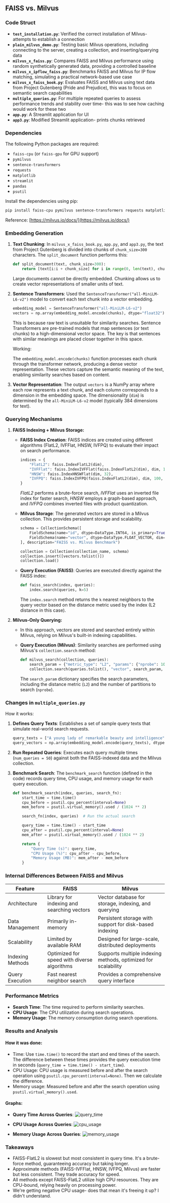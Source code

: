 ## FAISS vs. Milvus

### Code Struct
*   **`test_installation.py`**: Verified the correct installation of Milvus- attempts to establish a connection
*   **`plain_milvus_demo.py`**: Testing basic Milvus operations, including connecting to the server, creating a collection, and inserting/querying data
*   **`milvus_x_faiss.py`**: Compares FAISS and Milvus performance using random synthetically generated data, providing a controlled baseline
*   **`milvus_x_ipflow_faiss.py`**: Benchmarks FAISS and Milvus for IP flow matching, simulating a practical network-based use case
*   **`milvus_x_faiss_book.py`**: Evaluates FAISS and Milvus using text data from Project Gutenberg (Pride and Prejudice), this was to focus on semantic search capabilities
*   **`multiple_queries.py`**: For multiple repeated queries to assess performance trends and stability over time- this was to see how caching would work for these two
*   **`app.py`**: A Streamlit application for UI
*   **`app3.py`**: Modified Streamlit application- prints chunks retrieved

### Dependencies

The following Python packages are required:

*   `faiss-cpu` (or `faiss-gpu` for GPU support)
*   `pymilvus`
*   `sentence-transformers`
*   `requests`
*   `matplotlib`
*   `streamlit`
*   `pandas`
*   `psutil`

Install the dependencies using pip:

```bash
pip install faiss-cpu pymilvus sentence-transformers requests matplotlib streamlit pandas psutil
```

Reference: [https://milvus.io/docs/](https://milvus.io/docs/)

### Embedding Generation

1.  **Text Chunking**: In `milvus_x_faiss_book.py`, `app.py`, and `app3.py`, the text from Project Gutenberg is divided into chunks of `chunk_size=300` characters. The `split_document` function performs this:

    ```python
    def split_document(text, chunk_size=300):
        return [text[i:i + chunk_size] for i in range(0, len(text), chunk_size)]
    ```

    Large documents cannot be directly embedded. Chunking allows us to create vector representations of smaller units of text.

2.  **Sentence Transformers**: Used the `SentenceTransformer("all-MiniLM-L6-v2")` model to convert each text chunk into a vector embedding.

    ```python
    embedding_model = SentenceTransformer("all-MiniLM-L6-v2")
    vectors = np.array(embedding_model.encode(chunks), dtype="float32")
    ```

    This is because raw text is unsuitable for similarity searches.
    Sentence Transformers are pre-trained models that map sentences (or text chunks) to a high-dimensional vector space.
    The key is that sentences with similar meanings are placed closer together in this space. 

    Working:

    The `embedding_model.encode(chunks)` function processes each chunk through the transformer network, producing a dense vector representation. These vectors capture the semantic meaning of the text, enabling similarity searches based on content.

4.  **Vector Representation**: The output `vectors` is a NumPy array where each row represents a text chunk, and each column corresponds to a dimension in the embedding space. The dimensionality (`dim`) is determined by the `all-MiniLM-L6-v2` model (typically 384 dimensions for text).

### Querying Mechanisms
1.  **FAISS Indexing + Milvus Storage:**
    *   **FAISS Index Creation**:  FAISS indices are created using different algorithms (FlatL2, IVFFlat, HNSW, IVFPQ) to evaluate their impact on search performance.

        ```python
        indices = {
            "FlatL2": faiss.IndexFlatL2(dim),
            "IVFFlat": faiss.IndexIVFFlat(faiss.IndexFlatL2(dim), dim, 100),
            "HNSW": faiss.IndexHNSWFlat(dim, 32),
            "IVFPQ": faiss.IndexIVFPQ(faiss.IndexFlatL2(dim), dim, 100, 8, 8)
        }
        ```

        *FlatL2* performs a brute-force search, *IVFFlat* uses an inverted file index for faster search, *HNSW* employs a graph-based approach, and *IVFPQ* combines inverted files with product quantization.

    *   **Milvus Storage**: The generated vectors are stored in a Milvus collection. This provides persistent storage and scalability.

        ```python
        schema = CollectionSchema([
            FieldSchema(name="id", dtype=DataType.INT64, is_primary=True, auto_id=True),
            FieldSchema(name="vector", dtype=DataType.FLOAT_VECTOR, dim=dim)
        ], description="FAISS vs. Milvus Benchmark")

        collection = Collection(collection_name, schema)
        collection.insert([vectors.tolist()])
        collection.load()
        ```

    *   **Query Execution (FAISS)**: Queries are executed directly against the FAISS index:

        ```python
        def faiss_search(index, queries):
            index.search(queries, k=5)
        ```

        The `index.search` method returns the `k` nearest neighbors to the query vector based on the distance metric used by the index (L2 distance in this case).

2.  **Milvus-Only Querying:**
    *   In this approach, vectors are stored and searched entirely within Milvus, relying on Milvus's built-in indexing capabilities.
    *   **Query Execution (Milvus)**: Similarity searches are performed using Milvus's `collection.search` method:

        ```python
        def milvus_search(collection, queries):
            search_param = {"metric_type": "L2", "params": {"nprobe": 10}}
            collection.search(queries.tolist(), "vector", search_param, limit=5)
        ```

        The `search_param` dictionary specifies the search parameters, including the distance metric (`L2`) and the number of partitions to search (`nprobe`).

### Changes in `multiple_queries.py`
How it works:

1.  **Defines Query Texts**: Establishes a set of sample query texts that simulate real-world search requests.

    ```python
    query_texts = ["A young lady of remarkable beauty and intelligence", "A conversation about love and marriage"]
    query_vectors = np.array(embedding_model.encode(query_texts), dtype="float32")
    ```

2.  **Run Repeated Queries**: Executes each query multiple times (`num_queries = 50`) against both the FAISS-indexed data and the Milvus collection.

3.  **Benchmark Search**: The `benchmark_search` function (defined in the code) records query time, CPU usage, and memory usage for each query execution. 

    ```python
    def benchmark_search(index, queries, search_fn):
        start_time = time.time()
        cpu_before = psutil.cpu_percent(interval=None)
        mem_before = psutil.virtual_memory().used / (1024 ** 2)

        search_fn(index, queries)  # Run the actual search

        query_time = time.time() - start_time
        cpu_after = psutil.cpu_percent(interval=None)
        mem_after = psutil.virtual_memory().used / (1024 ** 2)

        return {
            "Query Time (s)": query_time,
            "CPU Usage (%)": cpu_after - cpu_before,
            "Memory Usage (MB)": mem_after - mem_before
        }
    ```

### Internal Differences Between FAISS and Milvus

| Feature          | FAISS                                       | Milvus                                                       |
| ---------------- | ------------------------------------------- | ------------------------------------------------------------ |
| Architecture     | Library for indexing and searching vectors | Vector database for storage, indexing, and querying           |
| Data Management  | Primarily in-memory                      | Persistent storage with support for disk-based indexing      |
| Scalability      | Limited by available RAM                     | Designed for large-scale, distributed deployments           |
| Indexing Methods | Optimized for speed with diverse algorithms  | Supports multiple indexing methods, optimized for scalability |
| Query Execution  | Fast nearest neighbor search               | Provides a comprehensive query interface                     |

### Performance Metrics
*   **Search Time**: The time required to perform similarity searches.
*   **CPU Usage**: The CPU utilization during search operations.
*   **Memory Usage**: The memory consumption during search operations.

### Results and Analysis
#### How it was done:
* Time: Use `time.time()` to record the start and end times of the search. The difference between these times provides the query execution time in seconds (`query_time = time.time() - start_time`).
* CPU Usage: CPU usage is measured before and after the search operation using `psutil.cpu_percent(interval=None)`. Then we calculate the difference.
* Memory usage: Measured before and after the search operation using `psutil.virtual_memory().used`.

#### Graphs: 
*   **Query Time Across Queries**:
![query_time](https://github.com/user-attachments/assets/fe607290-8d05-4c8f-b501-ae1784cc1d17)

*   **CPU Usage Across Queries**:
![cpu_usage](https://github.com/user-attachments/assets/f7770dd3-0e2e-4fe1-a804-8147e8fc7bbd)

*   **Memory Usage Across Queries**:
![memory_usage](https://github.com/user-attachments/assets/12b6bcbd-d2de-4ccc-9892-83b797693f3f)

### Takeaways
* FAISS-FlatL2 is slowest but most consistent in query time. It's a brute-force method, guaranteeing accuracy but taking longer.
* Approximate methods (FAISS-IVFFlat, HNSW, IVFPQ, Milvus) are faster but less consistent. They trade accuracy for speed.
* All methods except FAISS-FlatL2 utilize high CPU resources. They are CPU-bound, relying heavily on processing power.
* We're getting negative CPU usage- does that mean it's freeing it up? I didn't understand.
